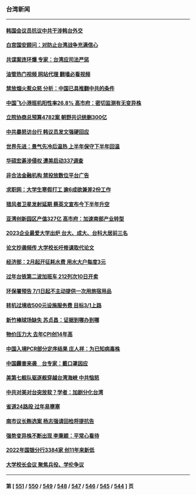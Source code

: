 ### 台湾新闻
---
#### [韩国会议员抗议中共干涉韩台外交](../../pages/ncid1349361/n13900978.md?01080445) 
#### [白宫国安顾问：对防止台湾战争充满信心](../../pages/ncid1349361/n13901059.md?01080445) 
#### [共谍案连环爆 专家：台湾应司法严惩](../../pages/ncid1349361/n13899943.md?01080445) 
#### [油管热门视频 网站代理 翻墙必看视频](http://138.2.39.72:81/youtube.html?epic-marker?01080445)
#### [禁放烟火惹众怒 分析：中国已具推翻中共的条件](../../pages/ncid1349361/n13900491.md?01080445) 
#### [中国飞小港班机阳性率26.8% 高市府：密切监测有无变异株](../../pages/ncid1349361/n13900895.md?01080445) 
#### [立院协商总预算4782案 朝野共识统删300亿](../../pages/ncid1349361/n13900882.md?01080445) 
#### [中共暴怒访台行 韩议员发文强硬回应](../../pages/ncid1349361/n13900871.md?01080445) 
#### [世界先进：景气先冷后温热 上半年保守下半年回温](../../pages/ncid1349361/n13900880.md?01080445) 
#### [华硕宏碁涉侵权 遭美启动337调查](../../pages/ncid1349361/n13900875.md?01080445) 
#### [非合法金融机构 禁投放数位平台广告](../../pages/ncid1349361/n13900869.md?01080445) 
#### [求职网：大学生寒假打工 逾6成欲兼差2份工作](../../pages/ncid1349361/n13900907.md?01080445) 
#### [猎风者卫星发射延期 蔡英文宣布今下半年升空](../../pages/ncid1349361/n13900908.md?01080445) 
#### [亚湾创新园区产值327亿 高市府：加速南部产业转型](../../pages/ncid1349361/n13900917.md?01080445) 
#### [2023企业最爱大学出炉 台大、成大、台科大居前三名](../../pages/ncid1349361/n13900920.md?01080445) 
#### [论文抄袭频传 大学校长吁修课取代论文](../../pages/ncid1349361/n13900915.md?01080445) 
#### [经济部：2月起开征耗水费 用水大户每度3元](../../pages/ncid1349361/n13900883.md?01080445) 
#### [过年台铁第二波加班车 212列次10日开卖](../../pages/ncid1349361/n13900889.md?01080445) 
#### [环保署预告 7/1日起不主动提供一次用旅宿用品](../../pages/ncid1349361/n13900894.md?01080445) 
#### [转机过境收500元设施服务费 目标3/1上路](../../pages/ncid1349361/n13900887.md?01080445) 
#### [新竹棒球场缺失 苏贞昌：证据到哪办到哪](../../pages/ncid1349361/n13900870.md?01080445) 
#### [物价压力大 去年CPI创14年高](../../pages/ncid1349361/n13900873.md?01080445) 
#### [中国入境PCR部分定序结果 庄人祥：为已知病毒株](../../pages/ncid1349361/n13900818.md?01080445) 
#### [中国霾害来袭　台专家：戴口罩因应](../../pages/ncid1349361/n13900800.md?01080445) 
#### [美第七舰队驱逐舰穿越台湾海峡 中共恼怒](../../pages/ncid1349361/n13900401.md?01080445) 
#### [中共对美对台突放软？学者：加剧分化台湾](../../pages/ncid1349361/n13900191.md?01080445) 
#### [省道24路段 过年易壅塞](../../pages/ncid1349361/n13900116.md?01080445) 
#### [南市议长贿选案 杨志强请回检将提抗告](../../pages/ncid1349361/n13900146.md?01080445) 
#### [强势变异株不断出现 李秉颖：平常心看待](../../pages/ncid1349361/n13900139.md?01080445) 
#### [2022年国银分行3384家 创11年来新低](../../pages/ncid1349361/n13900138.md?01080445) 
#### [大学校长会议 聚焦兵役、学伦争议](../../pages/ncid1349361/n13900111.md?01080445) 

---
#### 第 [ [551](./551.md?01080445) / [550](./550.md?01080445) / [549](./549.md?01080445) / [548](./548.md?01080445) / [547](./547.md?01080445) / [546](./546.md?01080445) / [545](./545.md?01080445) / [544](./544.md?01080445) ] 页
